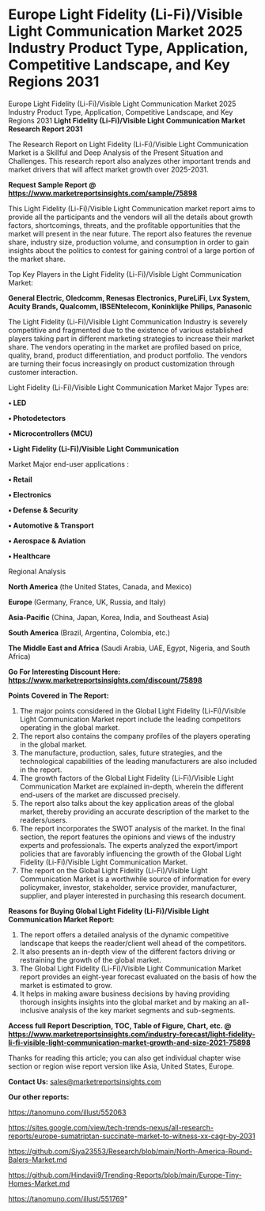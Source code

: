 # Europe Light Fidelity (Li-Fi)/Visible Light Communication Market 2025 Industry Product Type, Application, Competitive Landscape, and Key Regions 2031
Europe Light Fidelity (Li-Fi)/Visible Light Communication Market 2025 Industry Product Type, Application, Competitive Landscape, and Key Regions 2031
<strong>Light Fidelity (Li-Fi)/Visible Light Communication Market Research Report 2031</strong>

The Research Report on Light Fidelity (Li-Fi)/Visible Light Communication Market is a Skillful and Deep Analysis of the Present Situation and Challenges. This research report also analyzes other important trends and market drivers that will affect market growth over 2025-2031.

<strong>Request Sample Report @ <a href=https://www.marketreportsinsights.com/sample/75898>https://www.marketreportsinsights.com/sample/75898</a></strong>

This Light Fidelity (Li-Fi)/Visible Light Communication market report aims to provide all the participants and the vendors will all the details about growth factors, shortcomings, threats, and the profitable opportunities that the market will present in the near future. The report also features the revenue share, industry size, production volume, and consumption in order to gain insights about the politics to contest for gaining control of a large portion of the market share.

Top Key Players in the Light Fidelity (Li-Fi)/Visible Light Communication Market:

<strong>General Electric, Oledcomm, Renesas Electronics, PureLiFi, Lvx System, Acuity Brands, Qualcomm, IBSENtelecom, Koninklijke Philips, Panasonic</strong>

The Light Fidelity (Li-Fi)/Visible Light Communication Industry is severely competitive and fragmented due to the existence of various established players taking part in different marketing strategies to increase their market share. The vendors operating in the market are profiled based on price, quality, brand, product differentiation, and product portfolio. The vendors are turning their focus increasingly on product customization through customer interaction.

Light Fidelity (Li-Fi)/Visible Light Communication Market Major Types are:

<strong>• LED

• Photodetectors

• Microcontrollers (MCU)

• Light Fidelity (Li-Fi)/Visible Light Communication</strong>

Market Major end-user applications :

<strong>• Retail

• Electronics

• Defense & Security

• Automotive & Transport

• Aerospace & Aviation

• Healthcare</strong>

Regional Analysis

</u><strong><b>North America</b></strong> (the United States, Canada, and Mexico)

<strong><b>Europe </b></strong>(Germany, France, UK, Russia, and Italy)

<strong><b>Asia-Pacific</b></strong> (China, Japan, Korea, India, and Southeast Asia)

<strong><b>South America</b></strong> (Brazil, Argentina, Colombia, etc.)

<strong><b>The Middle East and Africa</b></strong> (Saudi Arabia, UAE, Egypt, Nigeria, and South Africa)

<strong>Go For Interesting Discount Here: <a href=https://www.marketreportsinsights.com/discount/75898>https://www.marketreportsinsights.com/discount/75898</a></strong>

<strong>Points Covered in The Report:</strong>
<ol>
  <li>The major points considered in the Global Light Fidelity (Li-Fi)/Visible Light Communication Market report include the leading competitors operating in the global market.</li>
  <li>The report also contains the company profiles of the players operating in the global market.</li>
  <li>The manufacture, production, sales, future strategies, and the technological capabilities of the leading manufacturers are also included in the report.</li>
  <li>The growth factors of the Global Light Fidelity (Li-Fi)/Visible Light Communication Market are explained in-depth, wherein the different end-users of the market are discussed precisely.</li>
  <li>The report also talks about the key application areas of the global market, thereby providing an accurate description of the market to the readers/users.</li>
  <li>The report incorporates the SWOT analysis of the market. In the final section, the report features the opinions and views of the industry experts and professionals. The experts analyzed the export/import policies that are favorably influencing the growth of the Global Light Fidelity (Li-Fi)/Visible Light Communication Market.</li>
  <li>The report on the Global Light Fidelity (Li-Fi)/Visible Light Communication Market is a worthwhile source of information for every policymaker, investor, stakeholder, service provider, manufacturer, supplier, and player interested in purchasing this research document.</li>
</ol>
<strong>Reasons for Buying Global Light Fidelity (Li-Fi)/Visible Light Communication Market Report:</strong>

<ol>
  <li>The report offers a detailed analysis of the dynamic competitive landscape that keeps the reader/client well ahead of the competitors.</li>
  <li>It also presents an in-depth view of the different factors driving or restraining the growth of the global market.</li>
  <li>The Global Light Fidelity (Li-Fi)/Visible Light Communication Market report provides an eight-year forecast evaluated on the basis of how the market is estimated to grow.</li>
  <li>It helps in making aware business decisions by having providing thorough insights insights into the global market and by making an all-inclusive analysis of the key market segments and sub-segments.</li>
</ol>
<strong>Access full Report Description, TOC, Table of Figure, Chart, etc. @ <a href=https://www.marketreportsinsights.com/industry-forecast/light-fidelity-li-fi-visible-light-communication-market-growth-and-size-2021-75898>https://www.marketreportsinsights.com/industry-forecast/light-fidelity-li-fi-visible-light-communication-market-growth-and-size-2021-75898</a></strong>


Thanks for reading this article; you can also get individual chapter wise section or region wise report version like Asia, United States, Europe.

<strong>Contact Us:</strong>
sales@marketreportsinsights.com

<strong>Our other reports:</strong>

<a href=https://tanomuno.com/illust/552063>https://tanomuno.com/illust/552063</a>

<a href=https://sites.google.com/view/tech-trends-nexus/all-research-reports/europe-sumatriptan-succinate-market-to-witness-xx-cagr-by-2031>https://sites.google.com/view/tech-trends-nexus/all-research-reports/europe-sumatriptan-succinate-market-to-witness-xx-cagr-by-2031</a>

<a href=https://github.com/Siya23553/Research/blob/main/North-America-Round-Balers-Market.md>https://github.com/Siya23553/Research/blob/main/North-America-Round-Balers-Market.md</a>

<a href=https://github.com/Hindavii9/Trending-Reports/blob/main/Europe-Tiny-Homes-Market.md>https://github.com/Hindavii9/Trending-Reports/blob/main/Europe-Tiny-Homes-Market.md</a>

<a href=https://tanomuno.com/illust/551769>https://tanomuno.com/illust/551769</a>"
